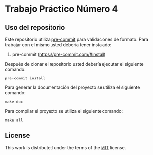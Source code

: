 # Trabajo Práctico Número 4

## Uso del repositorio

Este repositorio utiliza [pre-commit](https://pre-commit.com) para validaciones de formato. Para trabajar con el mismo usted debería tener instalado:

1. pre-commit (https://pre-commit.com/#install)

Después de clonar el repositorio usted debería ejecutar el siguiente comando:

```
pre-commit install
```

Para generar la documentación del proyecto se utiliza el siguiente comando:

```
make doc

```

Para compilar el proyecto se utiliza el siguiente comando:

```
make all

```

## License

This work is distributed under the terms of the [MIT](https://spdx.org/licenses/MIT.html) license.
